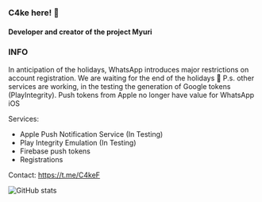### C4ke here! 👋
#### Developer and creator of the project Myuri

### INFO
In anticipation of the holidays, WhatsApp introduces major restrictions on account registration. We are waiting for the end of the holidays 🌲
P.s. other services are working, in the testing the generation of Google tokens (PlayIntegrity). Push tokens from Apple no longer have value for WhatsApp iOS

Services:
- Apple Push Notification Service (In Testing)
- Play Integrity Emulation (In Testing)
- Firebase push tokens
- Registrations

Contact: https://t.me/C4keF

![GitHub stats](https://github-readme-stats.vercel.app/api?username=c4kef&show_icons=true&count_private=true)
